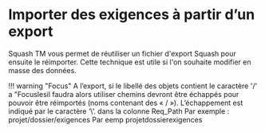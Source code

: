 # Importer des exigences à partir d’un export

Squash TM vous permet de réutiliser un fichier d'export Squash pour ensuite le réimporter. Cette technique est utile si l'on souhaite modifier en masse des données.

!!! warning "Focus" 
	A l’export, si le libellé des objets contient le caractère '/' a "Focuslesil faudra alors utiliser chemins devront être échappés pour pouvoir être réimportés (noms contenant des « / »). 	L’échappement est indiqué par le caractère ‘\’. dans la colonne Req_Path
	Par exemple : projet\/dossier\/exigences
Par eemp  projetdossierexigences


<!--stackedit_data:
eyJoaXN0b3J5IjpbMjAxNjgxNzg1LC02NTAxMDU1NSwtMTA3MD
AwNDM0NSwtMTg0MzQyNDQ5MSw4NjE2Njg2MDYsLTIwNjU0MjQy
NjJdfQ==
-->